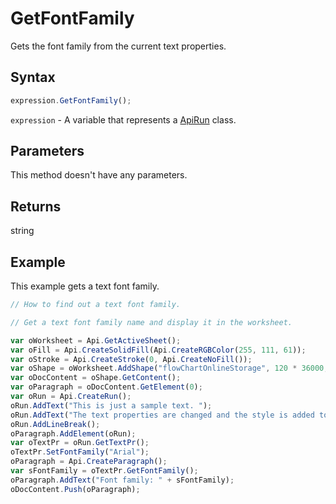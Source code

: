 # GetFontFamily

Gets the font family from the current text properties.

## Syntax

```javascript
expression.GetFontFamily();
```

`expression` - A variable that represents a [ApiRun](../ApiRun.md) class.

## Parameters

This method doesn't have any parameters.

## Returns

string

## Example

This example gets a text font family.

```javascript editor-xlsx
// How to find out a text font family.

// Get a text font family name and display it in the worksheet.

var oWorksheet = Api.GetActiveSheet();
var oFill = Api.CreateSolidFill(Api.CreateRGBColor(255, 111, 61));
var oStroke = Api.CreateStroke(0, Api.CreateNoFill());
var oShape = oWorksheet.AddShape("flowChartOnlineStorage", 120 * 36000, 70 * 36000, oFill, oStroke, 0, 2 * 36000, 0, 3 * 36000);
var oDocContent = oShape.GetContent();
var oParagraph = oDocContent.GetElement(0);
var oRun = Api.CreateRun();
oRun.AddText("This is just a sample text. ");
oRun.AddText("The text properties are changed and the style is added to the paragraph. ");
oRun.AddLineBreak();
oParagraph.AddElement(oRun);
var oTextPr = oRun.GetTextPr();
oTextPr.SetFontFamily("Arial");
oParagraph = Api.CreateParagraph();
var sFontFamily = oTextPr.GetFontFamily();
oParagraph.AddText("Font family: " + sFontFamily);
oDocContent.Push(oParagraph);
```
